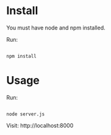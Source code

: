 # Install

You must have node and npm installed.

Run:

<code>
npm install
</code>

# Usage

Run:

<code>
node server.js
</code>

Visit: http://localhost:8000